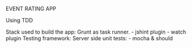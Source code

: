 EVENT RATING APP

Using TDD

Stack used to build the app:
Grunt as task runner.
    - jshint plugin
    - watch plugin
Testing framework:
Server side unit tests:
    - mocha & should